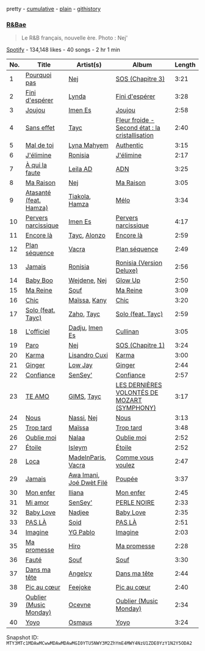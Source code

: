 pretty - [cumulative](/playlists/cumulative/37i9dQZF1DX2LoIIQLAhdb.md) - [plain](/playlists/plain/37i9dQZF1DX2LoIIQLAhdb) - [githistory](https://github.githistory.xyz/mackorone/spotify-playlist-archive/blob/main/playlists/plain/37i9dQZF1DX2LoIIQLAhdb)

### [R&Bae](https://open.spotify.com/playlist/37i9dQZF1DX2LoIIQLAhdb)

> Le R&B français, nouvelle ère\. Photo : Nej'

[Spotify](https://open.spotify.com/user/spotify) - 134,148 likes - 40 songs - 2 hr 1 min

| No. | Title | Artist(s) | Album | Length |
|---|---|---|---|---|
| 1 | [Pourquoi pas](https://open.spotify.com/track/1X0N8oqu5d6K7gTxdPwIBO) | [Nej](https://open.spotify.com/artist/3BQ9mWlgFRfMr5EdNfc10a) | [SOS \(Chapitre 3\)](https://open.spotify.com/album/6oCXtKVOwAtyiAncg4QVWt) | 3:21 |
| 2 | [Fini d'espérer](https://open.spotify.com/track/0DMQwNGCiSzLB2HsfHNAtb) | [Lynda](https://open.spotify.com/artist/2GlEiSHYEKlq9cUYDa9oZb) | [Fini d'espérer](https://open.spotify.com/album/1wjf1dJlUK9bun5IopzmyK) | 3:28 |
| 3 | [Joujou](https://open.spotify.com/track/6iT9J2d5vY4buhYcNgFUeT) | [Imen Es](https://open.spotify.com/artist/7CW7QdOgRStOg7JktRuZ3E) | [Joujou](https://open.spotify.com/album/5afNscbokNL1uq52RKHO3m) | 2:58 |
| 4 | [Sans effet](https://open.spotify.com/track/30RBuEKVJ2UXimaPtwAEIa) | [Tayc](https://open.spotify.com/artist/7gU9VyFRN3JWPJ5oHOil60) | [Fleur froide \- Second état : la cristallisation](https://open.spotify.com/album/1uPEctEKBVjCRO5iGsya3b) | 2:40 |
| 5 | [Mal de toi](https://open.spotify.com/track/6nSP9koY7i80mhkyCtjzJj) | [Lyna Mahyem](https://open.spotify.com/artist/0Yj3N31EWXHc6e3eDyJPLP) | [Authentic](https://open.spotify.com/album/5cmjUzsRFXb7KyejfkphQ0) | 3:15 |
| 6 | [J'élimine](https://open.spotify.com/track/1U13A13YafzmqthKXiul91) | [Ronisia](https://open.spotify.com/artist/4krMq8pXkLVTGplpYgHlnV) | [J'élimine](https://open.spotify.com/album/4eHStY9TfFmHRV8iQCAgNo) | 2:17 |
| 7 | [À qui la faute](https://open.spotify.com/track/6i0KLQD7zlFLyS5zxOHAB0) | [Leila AD](https://open.spotify.com/artist/29OFoMngbkNzwla2kczgdu) | [ADN](https://open.spotify.com/album/2LCG3qOGSDCE4sBBIclAS9) | 3:25 |
| 8 | [Ma Raison](https://open.spotify.com/track/1NFS8awse8TQhKZO0ilJXp) | [Nej](https://open.spotify.com/artist/3BQ9mWlgFRfMr5EdNfc10a) | [Ma Raison](https://open.spotify.com/album/7lQCobvDKnOpjMiLG7I4Vx) | 3:05 |
| 9 | [Atasanté \(feat\. Hamza\)](https://open.spotify.com/track/1oXn8nhl44cH6HXqGQnOgY) | [Tiakola](https://open.spotify.com/artist/3vUMXQ9kPnZAQkMkZZ7Hfh), [Hamza](https://open.spotify.com/artist/5gs4Sm2WQUkcGeikMcVHbh) | [Mélo](https://open.spotify.com/album/3YjNC4de1PEvhuyZjMyxJU) | 3:34 |
| 10 | [Pervers narcissique](https://open.spotify.com/track/4lwX9GAOcRsCl3WXyLO5vs) | [Imen Es](https://open.spotify.com/artist/7CW7QdOgRStOg7JktRuZ3E) | [Pervers narcissique](https://open.spotify.com/album/5WZ0HDVic3khelXu0bQu4B) | 4:17 |
| 11 | [Encore là](https://open.spotify.com/track/0yajebaRJVcOQGdh4giqZy) | [Tayc](https://open.spotify.com/artist/7gU9VyFRN3JWPJ5oHOil60), [Alonzo](https://open.spotify.com/artist/2z2TRvloJt4EfUNQp9rHAi) | [Encore là](https://open.spotify.com/album/1YEGYqvsrg8fEltkHGc4tx) | 2:59 |
| 12 | [Plan séquence](https://open.spotify.com/track/75apUo1MSFcDPBf7n26HfC) | [Vacra](https://open.spotify.com/artist/5OLkn5GT6EcMuJzjwgvQnu) | [Plan séquence](https://open.spotify.com/album/7I8s09xLqtaNMjN3RGTX8q) | 2:49 |
| 13 | [Jamais](https://open.spotify.com/track/5YlJIxE6hsr5x7avxnjq8g) | [Ronisia](https://open.spotify.com/artist/4krMq8pXkLVTGplpYgHlnV) | [Ronisia \(Version Deluxe\)](https://open.spotify.com/album/6n3BM7djoly8rX6AG9dnFW) | 2:56 |
| 14 | [Baby Boo](https://open.spotify.com/track/3uuSSAMq7Otspek5jPLVU3) | [Wejdene](https://open.spotify.com/artist/1SxuyHZnLUFyFHGzdGaxZk), [Nej](https://open.spotify.com/artist/3BQ9mWlgFRfMr5EdNfc10a) | [Glow Up](https://open.spotify.com/album/5lxGXboLgqONmIT50uLRO9) | 2:50 |
| 15 | [Ma Reine](https://open.spotify.com/track/2yK1M21AlQ3RLalAmM59Oi) | [Souf](https://open.spotify.com/artist/2tsnxjntsRI6iFL9ZeC0ec) | [Ma Reine](https://open.spotify.com/album/5hj6xIiBVolqqWWj60D2Eh) | 3:09 |
| 16 | [Chic](https://open.spotify.com/track/38sPQGVoRnzlF4VBr71fln) | [Maïssa](https://open.spotify.com/artist/2E1HBeu5oSprLnGtpuEv1Y), [Kany](https://open.spotify.com/artist/0bD7mEP1eG7KRK84O1SjkF) | [Chic](https://open.spotify.com/album/6uLz99apI6nb6DJnarejuk) | 3:20 |
| 17 | [Solo \(feat\. Tayc\)](https://open.spotify.com/track/1TE1TZ7qOLVAcbKh15sxOi) | [Zaho](https://open.spotify.com/artist/0vN920jukdAbErvjo2OJ2o), [Tayc](https://open.spotify.com/artist/7gU9VyFRN3JWPJ5oHOil60) | [Solo \(feat\. Tayc\)](https://open.spotify.com/album/4KUc3hsO1GIJ6y8idURzhj) | 2:59 |
| 18 | [L'officiel](https://open.spotify.com/track/2kwPIIXZX9ZcnbeXtTTFsZ) | [Dadju](https://open.spotify.com/artist/4sbXXFzEWJY2zsZjelerjX), [Imen Es](https://open.spotify.com/artist/7CW7QdOgRStOg7JktRuZ3E) | [Cullinan](https://open.spotify.com/album/1veIu7aYgSIg5PXEEUdh8U) | 3:05 |
| 19 | [Paro](https://open.spotify.com/track/7BTwRzjCkjMJUEMmXvGPAR) | [Nej](https://open.spotify.com/artist/3BQ9mWlgFRfMr5EdNfc10a) | [SOS \(Chapitre 1\)](https://open.spotify.com/album/5FLRz3yaK09OCqUIlspaET) | 3:24 |
| 20 | [Karma](https://open.spotify.com/track/35N2xWSkn7wio2V7ti8Xse) | [Lisandro Cuxi](https://open.spotify.com/artist/18B188KE3gPEhXfx15XnhY) | [Karma](https://open.spotify.com/album/7KUuZ9P4F4gUda00i45pQ2) | 3:00 |
| 21 | [Ginger](https://open.spotify.com/track/3bdhFhYjPX3n0IwFquNYLB) | [Low Jay](https://open.spotify.com/artist/33hTLTCjEmYAKaLspM8M2N) | [Ginger](https://open.spotify.com/album/28wcW4kLHOwwRuiszCcNia) | 2:44 |
| 22 | [Confiance](https://open.spotify.com/track/1xeaSWiXWVHj34wvcE0ZXI) | [SenSey'](https://open.spotify.com/artist/23u2dvae3e0f3caJSqdlN5) | [Confiance](https://open.spotify.com/album/3paMPs0FH8lqQ7lH5vbVIt) | 2:57 |
| 23 | [TE AMO](https://open.spotify.com/track/1aFQ1KEjMNBb1N0BGmnTUT) | [GIMS](https://open.spotify.com/artist/0GOx72r5AAEKRGQFn3xqXK), [Tayc](https://open.spotify.com/artist/7gU9VyFRN3JWPJ5oHOil60) | [LES DERNIÈRES VOLONTÉS DE MOZART \(SYMPHONY\)](https://open.spotify.com/album/4u1S2O3WTGIj53GqtpVjlI) | 3:17 |
| 24 | [Nous](https://open.spotify.com/track/5xDBcbm1SAFe1rupcdudiq) | [Nassi](https://open.spotify.com/artist/1qKKI6tBqJZCZfAmXjYFjN), [Nej](https://open.spotify.com/artist/3BQ9mWlgFRfMr5EdNfc10a) | [Nous](https://open.spotify.com/album/0uUKJJT87LHqgu62jc6LfP) | 3:13 |
| 25 | [Trop tard](https://open.spotify.com/track/01OI74TG0wEOVmdYrrnNfW) | [Maïssa](https://open.spotify.com/artist/2E1HBeu5oSprLnGtpuEv1Y) | [Trop tard](https://open.spotify.com/album/2kuJP4EdXHAB8avJAQFkVH) | 3:48 |
| 26 | [Oublie moi](https://open.spotify.com/track/48WvqemfqbA3dvefYPul7b) | [Nalaa](https://open.spotify.com/artist/5f6QSFbborpKJmzbQFDAMx) | [Oublie moi](https://open.spotify.com/album/2mtjMDpwcyem8ZoIUNtYok) | 2:52 |
| 27 | [Étoile](https://open.spotify.com/track/3IirvvsZ8EJFJjJ3LB1XkP) | [Isleym](https://open.spotify.com/artist/3vw5HmeFoWnWYhcOpB8INb) | [Étoile](https://open.spotify.com/album/4X5ZkGKkuF82W3nGqf3svs) | 2:52 |
| 28 | [Loca](https://open.spotify.com/track/0H5UXo3J6LWUtsNwIgdQr8) | [MadeInParis](https://open.spotify.com/artist/2NRdZaTYZk1CexnDSlnxZU), [Vacra](https://open.spotify.com/artist/5OLkn5GT6EcMuJzjwgvQnu) | [Comme vous voulez](https://open.spotify.com/album/5D6nkb0MJIZxuVKJb4aE5l) | 2:47 |
| 29 | [Jamais](https://open.spotify.com/track/31xi6jd9RW1nj6C6OLxcjB) | [Awa Imani](https://open.spotify.com/artist/25b5cIThNFVHmLF2DQ814i), [Joé Dwèt Filé](https://open.spotify.com/artist/6slYDms9I2A1AlL7mUMBQe) | [Poupée](https://open.spotify.com/album/3PcDLnegIsztBA1K5R9i3T) | 3:37 |
| 30 | [Mon enfer](https://open.spotify.com/track/0WdCxvVPr54CL5ljwzOCsf) | [Iliana](https://open.spotify.com/artist/7kjWIGGBS3AigeN2Ppkr83) | [Mon enfer](https://open.spotify.com/album/22FrBQPGnMJBDzAgYNzJEZ) | 2:45 |
| 31 | [Mi amor](https://open.spotify.com/track/6hxhsDAQbz2ZH3KBVpprFj) | [SenSey'](https://open.spotify.com/artist/23u2dvae3e0f3caJSqdlN5) | [PERLE NOIRE](https://open.spotify.com/album/1y1BsdMYyrV1uEJBG4TQ6h) | 2:33 |
| 32 | [Baby Love](https://open.spotify.com/track/3wz016yrz7dXAtF8WLShSg) | [Nadjee](https://open.spotify.com/artist/3bOlMjhZuCsFt1dKkPCGAK) | [Baby Love](https://open.spotify.com/album/0pqafVcoCMQ9z7rEMSY7ej) | 2:35 |
| 33 | [PAS LÀ](https://open.spotify.com/track/593rLZfwh40YutczjPvbwD) | [Soid](https://open.spotify.com/artist/1CnF2hEPkBeJML1VlVUaJF) | [PAS LÀ](https://open.spotify.com/album/2Al8CFaYs6K4RPY0XVvCl4) | 2:51 |
| 34 | [Imagine](https://open.spotify.com/track/16xmMdNJM9xTusbwxpUh2J) | [YG Pablo](https://open.spotify.com/artist/3UHc2YZGHYS6TEYMJeDf1D) | [Imagine](https://open.spotify.com/album/6HuV64rdMKfeexHPDTabqN) | 2:03 |
| 35 | [Ma promesse](https://open.spotify.com/track/5TNhRGVHRNAIHLo5Xaouzh) | [Hiro](https://open.spotify.com/artist/64XqdWjtYhfMJeQB7wtAwS) | [Ma promesse](https://open.spotify.com/album/77RhDral1NtDom4ydM19vn) | 2:28 |
| 36 | [Fauté](https://open.spotify.com/track/2xHHdkLDXT6gdHyu1bRZMz) | [Souf](https://open.spotify.com/artist/2tsnxjntsRI6iFL9ZeC0ec) | [Souf](https://open.spotify.com/album/5sqzSkimnmtWIMcrZiBd3S) | 3:30 |
| 37 | [Dans ma tête](https://open.spotify.com/track/5utHnP9FfVEMUL0028gECs) | [Angelcy](https://open.spotify.com/artist/2BLqT1DuND6cAhJodiKmc2) | [Dans ma tête](https://open.spotify.com/album/1Vk9aNStxPy3DbGHDmkbxW) | 2:44 |
| 38 | [Pic au cœur](https://open.spotify.com/track/5gCEpTSrkOsJvPynrPnCtf) | [Feejoke](https://open.spotify.com/artist/2MQAUk1nYj86hAwsxfHQ1i) | [Pic au cœur](https://open.spotify.com/album/6rf3Yn6OEpZroovlI5t6uu) | 2:40 |
| 39 | [Oublier \(Music Monday\)](https://open.spotify.com/track/7dx2Fl6o4UqRT6sUNskitx) | [Ocevne](https://open.spotify.com/artist/0K4D8NX2d2sMQlvWcfLhSL) | [Oublier \(Music Monday\)](https://open.spotify.com/album/7FrXZtOcGmHoIqCsh2TD22) | 2:34 |
| 40 | [Yoyo](https://open.spotify.com/track/72dTIgAVI6vZQI4B0GhcYr) | [Osmaus](https://open.spotify.com/artist/7lJjHV1eg3KjdzvohgBKlF) | [Yoyo](https://open.spotify.com/album/37x2aZDoCSpJUtaEfdfw4V) | 3:24 |

Snapshot ID: `MTY3MTc1MDAwMCwwMDAwMDAwMGI0YTU5NWY3M2ZhYmE4MWY4NzU1ZDE0YzY1N2Y5ODA2`
